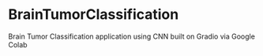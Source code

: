 # BrainTumorClassification
Brain Tumor Classification application using CNN built on Gradio via Google Colab

